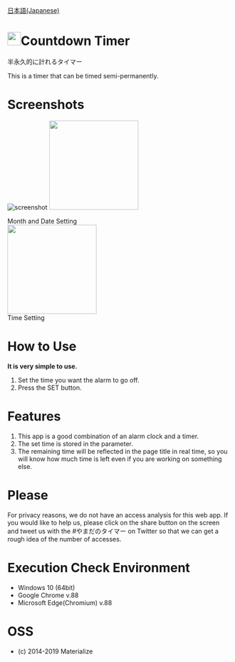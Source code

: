 [日本語(Japanese)](README_ja.md)
# <img src="/favicon/favicon.ico" width="30px">Countdown Timer
半永久的に計れるタイマー

This is a timer that can be timed semi-permanently.
# Screenshots
![screenshot](https://user-images.githubusercontent.com/75155258/108706967-c0f54680-7552-11eb-95c8-930a069b5dc1.png)
<img src="https://user-images.githubusercontent.com/75155258/109407250-9546e600-79c2-11eb-8d21-54b11916e1bc.png" width ="200px"><figcaption>Month and Date Setting</figcaption>
<img src="https://user-images.githubusercontent.com/75155258/109407251-9aa43080-79c2-11eb-94db-5a62b3340ca0.png" width ="200px"><figcaption>Time Setting</figcaption>
# How to Use
**It is very simple to use.**  
1. Set the time you want the alarm to go off.
2. Press the SET button.
# Features
1. This app is a good combination of an alarm clock and a timer.
2. The set time is stored in the parameter.
3. The remaining time will be reflected in the page title in real time, so you will know how much time is left even if you are working on something else.
# Please
For privacy reasons, we do not have an access analysis for this web app. If you would like to help us, please click on the share button on the screen and tweet us with the #やまだのタイマー on Twitter so that we can get a rough idea of the number of accesses.
# Execution Check Environment
- Windows 10 (64bit)
- Google Chrome v.88
- Microsoft Edge(Chromium) v.88
# OSS
- (c) 2014-2019 Materialize
